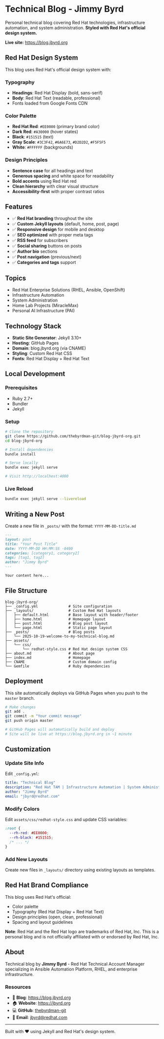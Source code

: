 # Technical Blog - Jimmy Byrd

Personal technical blog covering Red Hat technologies, infrastructure automation, and system administration. **Styled with Red Hat's official design system.**

**Live site:** <https://blog.jbyrd.org>

## Red Hat Design System

This blog uses Red Hat's official design system with:

### Typography
- **Headings**: Red Hat Display (bold, sans-serif)
- **Body**: Red Hat Text (readable, professional)
- Fonts loaded from Google Fonts CDN

### Color Palette
- **Red Hat Red**: `#EE0000` (primary brand color)
- **Dark Red**: `#A30000` (hover states)
- **Black**: `#151515` (text)
- **Gray Scale**: `#3C3F42`, `#6A6E73`, `#D2D2D2`, `#F5F5F5`
- **White**: `#FFFFFF` (backgrounds)

### Design Principles
- **Sentence case** for all headings and text
- **Generous spacing** and white space for readability
- **Bold accents** using Red Hat red
- **Clean hierarchy** with clear visual structure
- **Accessibility-first** with proper contrast ratios

## Features

- ✅ **Red Hat branding** throughout the site
- ✅ **Custom Jekyll layouts** (default, home, post, page)
- ✅ **Responsive design** for mobile and desktop
- ✅ **SEO optimized** with proper meta tags
- ✅ **RSS feed** for subscribers
- ✅ **Social sharing** buttons on posts
- ✅ **Author bio** sections
- ✅ **Post navigation** (previous/next)
- ✅ **Categories and tags** support

## Topics

* Red Hat Enterprise Solutions (RHEL, Ansible, OpenShift)
* Infrastructure Automation
* System Administration
* Home Lab Projects (MiracleMax)
* Personal AI Infrastructure (PAI)

## Technology Stack

- **Static Site Generator**: Jekyll 3.10+
- **Hosting**: GitHub Pages
- **Domain**: blog.jbyrd.org (via CNAME)
- **Styling**: Custom Red Hat CSS
- **Fonts**: Red Hat Display + Red Hat Text

## Local Development

### Prerequisites

- Ruby 2.7+
- Bundler
- Jekyll

### Setup

```bash
# Clone the repository
git clone https://github.com/thebyrdman-git/blog-jbyrd-org.git
cd blog-jbyrd-org

# Install dependencies
bundle install

# Serve locally
bundle exec jekyll serve

# Visit http://localhost:4000
```

### Live Reload

```bash
bundle exec jekyll serve --livereload
```

## Writing a New Post

Create a new file in `_posts/` with the format: `YYYY-MM-DD-title.md`

```markdown
---
layout: post
title: "Your Post Title"
date: YYYY-MM-DD HH:MM:SS -0400
categories: [category1, category2]
tags: [tag1, tag2]
author: "Jimmy Byrd"
---

Your content here...
```

## File Structure

```
blog-jbyrd-org/
├── _config.yml              # Site configuration
├── _layouts/                # Custom Red Hat layouts
│   ├── default.html         # Base layout with header/footer
│   ├── home.html            # Homepage layout
│   ├── post.html            # Blog post layout
│   └── page.html            # Static page layout
├── _posts/                  # Blog posts
│   └── 2025-10-19-welcome-to-my-technical-blog.md
├── assets/
│   └── css/
│       └── redhat-style.css # Red Hat design system CSS
├── about.md                 # About page
├── index.md                 # Homepage
├── CNAME                    # Custom domain config
└── Gemfile                  # Ruby dependencies
```

## Deployment

This site automatically deploys via GitHub Pages when you push to the `master` branch.

```bash
# Make changes
git add .
git commit -m "Your commit message"
git push origin master

# GitHub Pages will automatically build and deploy
# Site will be live at https://blog.jbyrd.org in ~1 minute
```

## Customization

### Update Site Info

Edit `_config.yml`:

```yaml
title: "Technical Blog"
description: "Red Hat TAM | Infrastructure Automation | System Administration"
author: "Jimmy Byrd"
email: "jbyrd@redhat.com"
```

### Modify Colors

Edit `assets/css/redhat-style.css` and update CSS variables:

```css
:root {
  --rh-red: #EE0000;
  --rh-black: #151515;
  /* ... */
}
```

### Add New Layouts

Create new files in `_layouts/` directory using existing layouts as templates.

## Red Hat Brand Compliance

This blog uses Red Hat's official:
- Color palette
- Typography (Red Hat Display + Red Hat Text)
- Design principles (open, clean, professional)
- Spacing and layout guidelines

**Note**: Red Hat and the Red Hat logo are trademarks of Red Hat, Inc. This is a personal blog and is not officially affiliated with or endorsed by Red Hat, Inc.

## About

Technical blog by **Jimmy Byrd** - Red Hat Technical Account Manager specializing in Ansible Automation Platform, RHEL, and enterprise infrastructure.

### Resources

- 📝 **Blog**: <https://blog.jbyrd.org>
- 🏠 **Website**: <https://jbyrd.org>
- 💻 **GitHub**: [thebyrdman-git](https://github.com/thebyrdman-git)
- 📧 **Email**: jbyrd@redhat.com

---

Built with ❤️ using Jekyll and Red Hat's design system.
